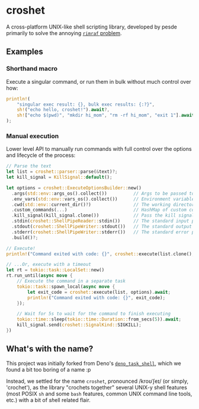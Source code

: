 # croshet
A cross-platform UNIX-like shell scripting library, developed by pesde primarily to solve the annoying [`rimraf` problem](https://npm.im/rimraf).

## Examples

### Shorthand macro
Execute a singular command, or run them in bulk without much control over how:

```rust
println!(
    "singular exec result: {}, bulk exec results: {:?}",
    sh!("echo hello, croshet!").await?,
    sh!["echo $(pwd)", "mkdir hi_mom", "rm -rf hi_mom", "exit 1"].await?
);
```

### Manual execution
Lower level API to manually run commands with full control over the options and lifecycle of the process:

```rust
// Parse the text
let list = croshet::parser::parse(&text)?;
let kill_signal = KillSignal::default();

let options = croshet::ExecuteOptionsBuilder::new()
  .args(std::env::args_os().collect())          // Args to be passed to the shell itself
  .env_vars(std::env::vars_os().collect())      // Environment variables that are set globally
  .cwd(std::env::current_dir()?)                // The working directory of the shell process
  .custom_commands(...)                         // HashMap of custom commands to be defined
  .kill_signal(kill_signal.clone())             // Pass the kill signal to control termination fo the process
  .stdin(croshet::ShellPipeReader::stdin())     // The standard input pipe
  .stdout(croshet::ShellPipeWriter::stdout())   // The standard output pipe
  .stderr(croshet::ShellPipeWriter::stderr())   // The standard error pipe
  .build()?;

// Execute!
println!("Command exited with code: {}", croshet::execute(list.clone(), options.clone()).await);

// ...Or, execute with a timeout
let rt = tokio::task::LocalSet::new()
rt.run_until(async move {
    // Execute the command in a separate task
    tokio::task::spawn_local(async move {
        let exit_code = croshet::execute(list, options).await;
        println!("Command exited with code: {}", exit_code);
    });

    // Wait for 5s to wait for the command to finish executing
    tokio::time::sleep(tokio::time::Duration::from_secs(5)).await;
    kill_signal.send(croshet::SignalKind::SIGKILL);
})
```

## What's with the name?
This project was initially forked from Deno's [`deno_task_shell`](https://github.com/denoland/deno_task_shell), which we found a bit too boring of a name :p

Instead, we settled for the name `croshet`, pronounced /kroʊˈʃeɪ/ (or simply, 'crochet'), as the library "crochets together" several UNIX-y shell features (most POSIX `sh` and  some `bash` features, common UNIX command line tools, etc.) with a bit of *sh*ell related flair.

